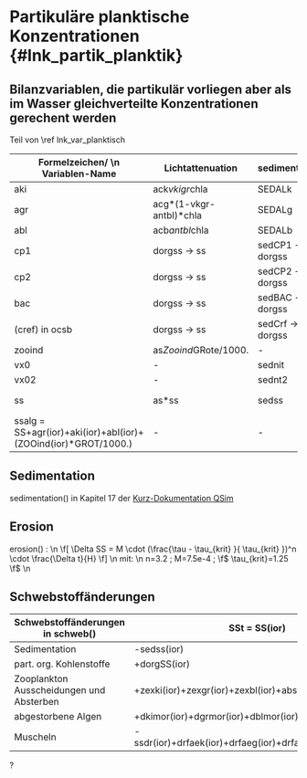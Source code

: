 Partikuläre planktische Konzentrationen {#lnk_partik_planktik}
============

## Bilanzvariablen, die partikulär vorliegen aber als im Wasser gleichverteilte Konzentrationen gerechent werden ##
Teil von \ref lnk_var_planktisch

| Formelzeichen/ \n Variablen-Name | Lichtattenuation | sedimentation() | Aufwirbelung | Bilanzroutine | 
| ------ | --------| -------| --------| ------- | 
| aki | ack*vkigr*chla | SEDALk | - | algaeski() |
| agr | acg*(1-vkgr-antbl)*chla | SEDALg | - | algaesgr() |
| abl | acb*antbl*chla | SEDALb | - | algaesbl() |
| cp1 | dorgss -> ss | sedCP1 -> dorgss | - | orgc() |
| cp2 | dorgss -> ss | sedCP2 -> dorgss | - | orgc() |
| bac | dorgss -> ss | sedBAC -> dorgss | - | orgc() |
| (cref) in ocsb | dorgss -> ss | sedCrf -> dorgss | - | orgc() |
| zooind | as*Zooind*GRote/1000. | - | - | konsum() |
| vx0  | - | sednit | - | ncyc() |
| vx02 | - | sednt2 | - | ncyc() |
| ss | as*ss  | sedss  | qsim -> erosion() | schweb() |
| ssalg = SS+agr(ior)+aki(ior)+abl(ior)+(ZOOind(ior)*GROT/1000.) | - | - | - | - |

## Sedimentation ##

sedimentation() in Kapitel 17 der <a href="./pdf/kurzdoku13_1ber.pdf" target="_blank"> Kurz-Dokumentation QSim</a>

## Erosion ##

erosion() : \n
\f[ \Delta SS = M \cdot (\frac{\tau - \tau_{krit} }{ \tau_{krit} })^n \cdot \frac{\Delta t}{H} \f] \n
mit: \n
n=3.2  ; M=7.5e-4  ;  \f$ \tau_{krit}=1.25 \f$ \n

## Schwebstoffänderungen ##

| Schwebstoffänderungen in schweb() | SSt = SS(ior) |
| ------ | ------ |
| Sedimentation         |	  -sedss(ior) |
| part. org. Kohlenstoffe |	  +dorgSS(ior) |
| Zooplankton Ausscheidungen und Absterben |	  +zexki(ior)+zexgr(ior)+zexbl(ior)+abszo(ior) |
| abgestorbene Algen |	  +dkimor(ior)+dgrmor(ior)+dblmor(ior) |
| Muscheln |      -ssdr(ior)+drfaek(ior)+drfaeg(ior)+drfaeb(ior)+drfaes(ior) |

?


                                                            

